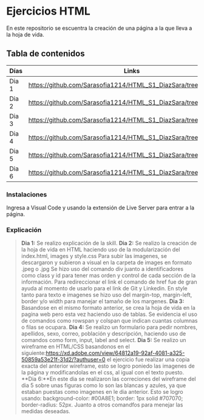 # Ejercicios HTML
En este repositorio se escuentra la creación de una página a la que lleva a la hoja de vida.

## Tabla de contenidos
| Días| Links  |
|--|--|
| Dia 1 |  https://github.com/Sarasofia1214/HTML_S1_DiazSara/tree/master/Dia1 |
| Dia 2 |  https://github.com/Sarasofia1214/HTML_S1_DiazSara/tree/master/Dia2 |
| Dia 3 |  https://github.com/Sarasofia1214/HTML_S1_DiazSara/tree/master/Dia3 |
| Dia 4 |  https://github.com/Sarasofia1214/HTML_S1_DiazSara/tree/master/Dia4 |
| Dia 5 |  https://github.com/Sarasofia1214/HTML_S1_DiazSara/tree/master/Dia5 |
| Dia 6 |  https://github.com/Sarasofia1214/HTML_S1_DiazSara/tree/master/Dia6 |

### Instalaciones 
Ingresa a Visual Code y usando la extensión de Live Server para entrar a la página.

### Explicación
>**Dia 1:** Se realizo explicación de la skill.
>**Dia 2:** Se realizo la creación de la hoja de vida en HTML haciendo uso de la modularización del index.html, images y style.css
>Para subir las imagenes, se descargaron y subieron a visual en la carpeta de images en formato .jpeg o .jpg
>Se hizo uso del comando div juanto a identificadores como class y id para tener mas orden y control de cada sección de la información.
>Para redireccionar el link el comando de href fue de gran ayuda al momento de usarlo para el link de Git y Linkedin.
>En style tanto para texto e imagenes se hizo uso del margin-top, margin-left, border y/o width para manejar el tamaño de los margenes.
>**Dia 3:** Basandose en el mismo formato anterior, se crea la hoja de vida en la pagina web pero esta vez haciendo uso de tablas.
>Se evidencia el uso de comandos como rowspan y colspan que indican cuantas columnas o filas se ocupara.
>**Dia 4:** Se realizo un formulario para pedir nombres, apellidos, sexo, correo, población y descripción, haciendo uso de comandos como form, input, label and select.
>**Dia 5:** Se realizo un wireframe en HTML/CSS basandonos en el siguiente:https://xd.adobe.com/view/64812a19-92af-4081-a325-50859a53e21f-31d2/?authuser=0
>el ejercicio fue realizar una copia exacta del anterior wireframe, esto se logro poniedo las imagenes de la página y modificandolas en el css, al igual con el texto puesto.
>**Dia 6:**En este dia se realizaron las correciones del wireframe del dia 5 sobre unas figuras como lo son las blancas y azules, ya que estaban puestas como imagenes en le dia anterior. Esto se logro usando:
> background-color: #00A8E1; border: 1px solid #707070; border-radius: 52px. Juanto a otros comandfos para menejar las medidas deseadas.
